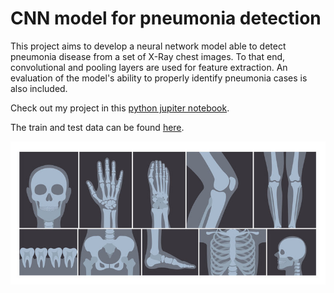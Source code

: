 # CNN model for pneumonia detection
This project aims to develop a neural network model able to detect pneumonia disease from a set of X-Ray chest images. To that end, convolutional and pooling layers are used for feature extraction. An evaluation of the model's ability to properly identify pneumonia cases is also included. 

Check out my project in this [python jupiter notebook](https://github.com/noursan/pneumonia_detection/blob/main/pneumonia_detection.ipynb).

The train and test data can be found [here](https://data.mendeley.com/datasets/rscbjbr9sj/2).

![cat_dog](https://github.com/noursan/pneumonia_detection/blob/main/XRay_2.jpg)
